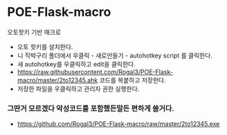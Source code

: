 # POE-Flask-macro
오토핫키 기반 매크로

* 오토 핫키를 설치한다.
* 니 직박구리 폴더에서 우클릭 - 새로만들기 - autohotkey script 를 클릭한다.
* 새 autohotkey를 우클릭하고 edit을 클릭한다.
* https://raw.githubusercontent.com/Rogal3/POE-Flask-macro/master/2to12345.ahk 코드를 복붙하고 저장한다.
* 저장한 파일을 우클릭하고 관리자 권한 실행한다.




### 그딴거 모르겠다 악성코드를 포함했든말든 편하게 쓸거다.

* https://github.com/Rogal3/POE-Flask-macro/raw/master/2to12345.exe
